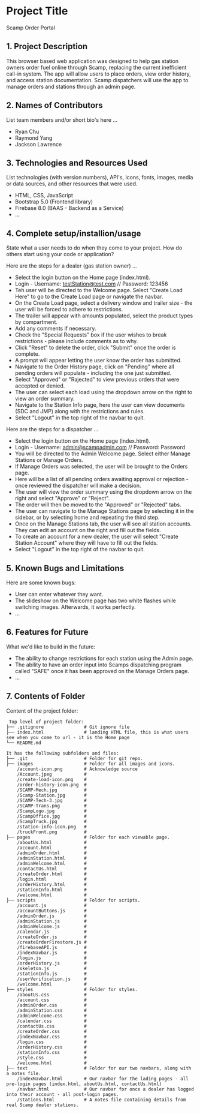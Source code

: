 # Project Title
Scamp Order Portal

## 1. Project Description  
This browser based web application was designed to help gas station owners order fuel online through Scamp, replacing the current inefficient call-in system. The app will allow users to place orders, view order history, and access station documentation. Scamp dispatchers will use the app to manage orders and stations through an admin page.

## 2. Names of Contributors
List team members and/or short bio's here ... 
* Ryan Chu
* Raymond Yang
* Jackson Lawrence
	
## 3. Technologies and Resources Used
List technologies (with version numbers), API's, icons, fonts, images, media or data sources, and other resources that were used.
* HTML, CSS, JavaScript
* Bootstrap 5.0 (Frontend library)
* Firebase 8.0 (BAAS - Backend as a Service)
* ...

## 4. Complete setup/installion/usage
State what a user needs to do when they come to your project. How do others start using your code or application?

Here are the steps for a dealer (gas station owner) ...
* Select the login button on the Home page (index.html).
* Login - Username: testStation@test.com // Password: 123456
* Teh user will be directed to the Welcome page. Select "Create Load Here" to go to the Create Load page or navigate the navbar.
* On the Create Load page, select a delivery window and trailer size - the user will be forced to adhere to restrictions.
* The trailer will appear with amounts populated, select the product types by compartment.
* Add any comments if necessary.
* Check the "Special Requests" box if the user wishes to break restrictions - please include comments as to why.
* Click "Reset" to delete the order, click "Submit" once the order is complete.
* A prompt will appear letting the user know the order has submitted.
* Navigate to the Order History page, click on "Pending" where all pending orders will populate - including the one just submitted.
* Select "Approved" or "Rajected" to view previous orders that were accepted or denied.
* The user can select each load using the dropdown arrow on the right to view an order summary.
* Navigate to the Station Info page, here the user can view documents (SDC and JMP) along with the restrictions and rules.
* Select "Logout" in the top right of the navbar to quit.

Here are the steps for a dispatcher ...
* Select the login button on the Home page (index.html).
* Login - Username: admin@scampadmin.com // Password: Password 
* You will be directed to the Admin Welcome page. Select either Manage Stations or Manage Orders.
* If Manage Orders was selected, the user will be brought to the Orders page.
* Here will be a list of all pending orders awaiting approval or rejection - once reviewed the dispatcher will make a decision.
* The user will view the order summary using the dropdown arrow on the right and select "Approve" or "Reject".
* The order will then be moved to the "Approved" or "Rejected" tabs.
* The user can navigate to the Manage Stations page by selecting it in the sidebar, or by selecting home and repeating the third step.
* Once on the Manage Stations tab, the user will see all station accounts. They can edit an account on the right and fill out the fields.
* To create an account for a new dealer, the user will select "Create Station Account" where they will have to fill out the fields.
* Select "Logout" in the top right of the navbar to quit.

## 5. Known Bugs and Limitations
Here are some known bugs:
* User can enter whatever they want.
* The slideshow on the Welcome page has two white flashes while switching images. Afterwards, it works perfectly.
* ...

## 6. Features for Future
What we'd like to build in the future:
* The ability to change restrictions for each station using the Admin page.
* The ability to have an order input into Scamps dispatching program called "SAFE" once it has been approved on the Manage Orders page.
* ...
	
## 7. Contents of Folder
Content of the project folder:

```
 Top level of project folder: 
├── .gitignore               # Git ignore file
├── index.html               # landing HTML file, this is what users see when you come to url - it is the Home page
└── README.md

It has the following subfolders and files:
├── .git                     # Folder for git repo.
├── images                   # Folder for all images and icons.
    /account-icon.png        # Acknowledge source
    /Account.jpeg            #
    /create-load-icon.png    #
    /order-history-icon.png  #
    /SCAMP-Mech.jpg          #
    /Scamp-Station.jpg       #
    /SCAMP-Tech-3.jpg        #
    /SCAMP-Trans.png         #
    /ScampLogo.jpg           #
    /ScampOffice.jpg         #
    /ScampTruck.jpg          #
    /station-info-icon.png   #
    /truckFront.png          #
├── pages                    # Folder for each viewable page.
    /aboutUs.html            # 
    /account.html            #
    /adminOrder.html         #
    /adminStation.html       #
    /adminWelcome.html       #
    /contactUs.html          #
    /createOrder.html        #
    /login.html              #
    /orderHistory.html       #
    /stationInfo.html        #
    /welcome.html            #
├── scripts                  # Folder for scripts.
    /account.js              #
    /accountButtons.js       #
    /adminOrder.js           #
    /adminStation.js         #
    /adminWelcome.js         #
    /calendar.js             #
    /createOrder.js          #
    /createOrderFirestore.js #
    /firebaseAPI.js          #
    /indexNavbar.js          #
    /login.js                #
    /orderHistory.js         #
    /skeleton.js             #
    /stationInfo.js          #
    /userVerification.js     #
    /welcome.html            #
├── styles                   # Folder for styles.
    /aboutUs.css             # 
    /account.css             #
    /adminOrder.css          #
    /adminStation.css        #
    /adminWelcome.css        #
    /calendar.css            #
    /contactUs.css           #
    /createOrder.css         #
    /indexNavbar.css         #
    /login.css               #
    /orderHistory.css        #
    /stationInfo.css         #
    /style.css               #
    /welcome.html            #
├── text                     # Folder for our two navbars, along with a notes file.
    /indexNavbar.html        # Our navbar for the lading pages - all pre-login pages (index.html, aboutUs.html, contactUs.html)
    /navbar.html             # Our navbar for once a dealer has logged into their account - all post-login pages.
    /stations.html           # A notes file containing details from real Scamp dealer stations.



```


